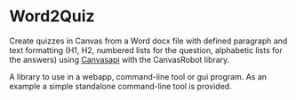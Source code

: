 # Word2Quiz
Create quizzes in Canvas from a Word docx file with defined paragraph and 
text formatting (H1, H2, numbered lists for the question,
alphabetic lists for the answers) using
[Canvasapi](https://canvasapi.readthedocs.io/en/stable/getting-started.html) with the
CanvasRobot library.

A library to use in a webapp, command-line tool or gui program. 
As an example a simple standalone command-line tool is provided.



